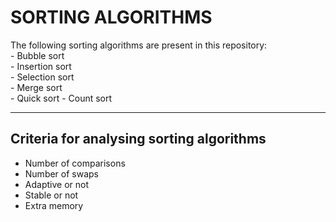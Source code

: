 # SORTING ALGORITHMS
The following sorting algorithms are present in this repository:  
    - Bubble sort  
    - Insertion sort  
    - Selection sort  
    - Merge sort  
    - Quick sort
    - Count sort




___
## Criteria for analysing sorting algorithms  
* Number of comparisons
* Number of swaps
* Adaptive or not
* Stable or not
* Extra memory
